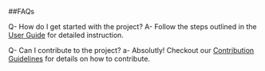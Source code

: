 ##FAQs

Q- How do I get started with the project?
A- Follow the steps outlined in the [User Guide](userguide.md) for detailed instruction.


Q- Can I contribute to the project?
a- Absolutly! Checkout our [Contribution Guidelines](contributing.md)  for details on how to contribute.
